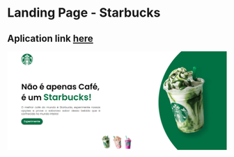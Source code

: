 <h1>Landing Page - Starbucks</h1>
<h2>Aplication link <a href="https://lucasfgs14.github.io/Starbucks/">here</a></h2>
<img src="./assets/page.png" />
